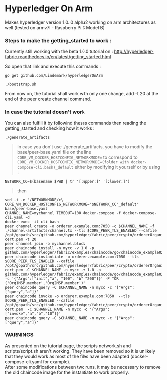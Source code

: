 # Hyperledger On Arm
Makes hyperledger version 1.0..0 alpha2 working on arm architectures as well (tested on armv7l - Raspberry Pi 3 Model B)

### Steps to make the getting_started to work :

Currently still working with the beta 1.0.0 tutorial on : http://hyperledger-fabric.readthedocs.io/en/latest/getting_started.html

So open that link and execute this commands : 

```
go get github.com/Lindemark/hyperledgerOnArm
```
```
./bootstrap.sh
```
From now on, the tutorial shall work with only one change, add -t 20 at the end of the peer create channel command.

### In case the tutorial doesn't work

You can also fulfill it by followind theses commands then reading the getting_started and checking how it works :  
```
./generate_artifacts
```
 

> In case you don't use ./generate_artifacts, you have to modify the base/peer-base.yaml file on the line `CORE_VM_DOCKER_HOSTCONFIG_NETWORKMODE=` to correspond to `CORE_VM_DOCKER_HOSTCONFIG_NETWORKMODE=(folder with docker-compose-cli.bash)_default` either by modifying it yourself or by using :
```
NETWORK_CC=$(basename $PWD | tr '[:upper:]' '[:lower:]')
```
  
>then 
```
sed -i -e "/NETWORKMODE/c\      - CORE_VM_DOCKER_HOSTCONFIG_NETWORKMODE="$NETWORK_CC"_default" base/peer-base.yaml
CHANNEL_NAME=mychannel TIMEOUT=100 docker-compose -f docker-compose-cli.yaml -d
docker exec -it cli bash
peer channel create -o orderer.example.com:7050 -c $CHANNEL_NAME -f ./channel-artifacts/channel.tx --tls $CORE_PEER_TLS_ENABLED --cafile /opt/gopath/src/github.com/hyperledger/fabric/peer/crypto/ordererOrganizations/example.com/orderers/orderer.example.com/msp/cacerts/ca.example.com-cert.pem -t 20
peer channel join -b mychannel.block
peer chaincode install -n mycc -v 1.0 -p github.com/hyperledger/fabric/examples/chaincode/go/chaincode_example02 
peer chaincode instantiate -o orderer.example.com:7050 --tls $CORE_PEER_TLS_ENABLED --cafile /opt/gopath/src/github.com/hyperledger/fabric/peer/crypto/ordererOrganizations/example.com/orderers/orderer.example.com/msp/cacerts/ca.example.com-cert.pem -C $CHANNEL_NAME -n mycc -v 1.0 -p github.com/hyperledger/fabric/examples/chaincode/go/chaincode_example02 -c '{"Args":["init","a", "100", "b","200"]}' -P "OR ('Org1MSP.member','Org2MSP.member')"
peer chaincode query -C $CHANNEL_NAME -n mycc -c '{"Args":["query","a"]}'
peer chaincode invoke -o orderer.example.com:7050  --tls $CORE_PEER_TLS_ENABLED --cafile /opt/gopath/src/github.com/hyperledger/fabric/peer/crypto/ordererOrganizations/example.com/orderers/orderer.example.com/msp/cacerts/ca.example.com-cert.pem  -C $CHANNEL_NAME -n mycc -c '{"Args":["invoke","a","b","10"]}'
peer chaincode query -C $CHANNEL_NAME -n mycc -c '{"Args":["query","a"]}'
```
  
  
 ### WARNINGS
 As presented on the tutorial page, the scripts network.sh and scripts/script.sh aren't working. They have been removed so it is unlikely that they
 would work as most of the files have been adapted (docker-compose-cli.yaml for example).  
After some modifications between two runs, it may be necessary to remove the old chaincode image for the instantiate to work properly.
